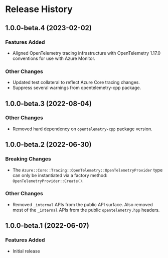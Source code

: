 # Release History

## 1.0.0-beta.4 (2023-02-02)

### Features Added

- Aligned OpenTelemetry tracing infrastructure with OpenTelemetry 1.17.0 conventions for use with Azure Monitor.

### Other Changes
- Updated test collateral to reflect Azure Core tracing changes.
- Suppress several warnings from opentelemetry-cpp package.

## 1.0.0-beta.3 (2022-08-04)

### Other Changes

- Removed hard dependency on `opentelemetry-cpp` package version.

## 1.0.0-beta.2 (2022-06-30)

### Breaking Changes

- The `Azure::Core::Tracing::OpenTelemetry::OpenTelemetryProvider` type can only be instantiated via a factory method: `OpenTelemetryProvider::Create()`.

### Other Changes

- Removed `_internal` APIs from the public API surface. Also removed most of the `_internal` APIs from the public `opentelemetry.hpp` headers.

## 1.0.0-beta.1 (2022-06-07)

### Features Added

- Initial release
